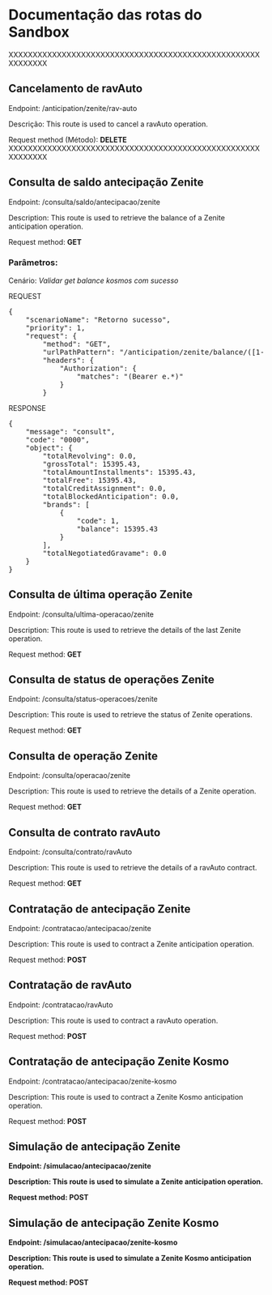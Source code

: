 # Documentação das rotas do Sandbox

XXXXXXXXXXXXXXXXXXXXXXXXXXXXXXXXXXXXXXXXXXXXXXXXXXXXXXXXXXXX
## Cancelamento de ravAuto
Endpoint: /anticipation/zenite/rav-auto

Descrição: This route is used to cancel a ravAuto operation.

Request method (Método): <b>DELETE</b>
XXXXXXXXXXXXXXXXXXXXXXXXXXXXXXXXXXXXXXXXXXXXXXXXXXXXXXXXXXXX

## Consulta de saldo antecipação Zenite
Endpoint: /consulta/saldo/antecipacao/zenite

Description: This route is used to retrieve the balance of a Zenite anticipation operation.

Request method: <b>GET</b>

### Parâmetros:

Cenário: *Validar get balance kosmos com sucesso*

REQUEST
<pre>{
    "scenarioName": "Retorno sucesso",
    "priority": 1,
    "request": {
        "method": "GET",
        "urlPathPattern": "/anticipation/zenite/balance/([1-9]).*",
        "headers": {
            "Authorization": {
                "matches": "(Bearer e.*)"
            }
        }</pre>

RESPONSE
<pre>{
    "message": "consult",
    "code": "0000",
    "object": {
        "totalRevolving": 0.0,
        "grossTotal": 15395.43,
        "totalAmountInstallments": 15395.43,
        "totalFree": 15395.43,
        "totalCreditAssignment": 0.0,
        "totalBlockedAnticipation": 0.0,
        "brands": [
            {
                "code": 1,
                "balance": 15395.43
            }
        ],
        "totalNegotiatedGravame": 0.0
    }
}</pre>

## Consulta de última operação Zenite
Endpoint: /consulta/ultima-operacao/zenite

Description: This route is used to retrieve the details of the last Zenite operation.

Request method: <b>GET</b>

## Consulta de status de operações Zenite
Endpoint: /consulta/status-operacoes/zenite

Description: This route is used to retrieve the status of Zenite operations.

Request method: <b>GET</b>

## Consulta de operação Zenite
Endpoint: /consulta/operacao/zenite

Description: This route is used to retrieve the details of a Zenite operation.

Request method: <b>GET</b>

## Consulta de contrato ravAuto
Endpoint: /consulta/contrato/ravAuto

Description: This route is used to retrieve the details of a ravAuto contract.

Request method: <b>GET</b>

## Contratação de antecipação Zenite
Endpoint: /contratacao/antecipacao/zenite

Description: This route is used to contract a Zenite anticipation operation.

Request method: <b>POST</b>

## Contratação de ravAuto
Endpoint: /contratacao/ravAuto

Description: This route is used to contract a ravAuto operation.

Request method: <b>POST</b>

## Contratação de antecipação Zenite Kosmo
Endpoint: /contratacao/antecipacao/zenite-kosmo

Description: This route is used to contract a Zenite Kosmo anticipation operation.

Request method: <b>POST

## Simulação de antecipação Zenite
Endpoint: /simulacao/antecipacao/zenite

Description: This route is used to simulate a Zenite anticipation operation.

Request method: <b>POST</b>

## Simulação de antecipação Zenite Kosmo
Endpoint: /simulacao/antecipacao/zenite-kosmo

Description: This route is used to simulate a Zenite Kosmo anticipation operation.

Request method: <b>POST</b>
